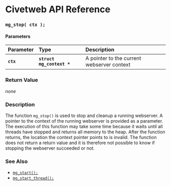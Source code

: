 # Civetweb API Reference

### `mg_stop( ctx );`

#### Parameters

| Parameter | Type | Description |
| :--- | :--- | :--- |
|**`ctx`**|**`struct mg_context *`**| A pointer to the current webserver context |

### Return Value

*none*

### Description

The function `mg_stop()` is used to stop and cleanup a running webserver. A pointer to the context of the running webserver is provided as a parameter. The execution of this function may take some time because it waits until all threads have stopped and returns all memory to the heap. After the function returns, the location the context pointer points to is invalid. The function does not return a return value and it is therefore not possible to know if stopping the webserver succeeded or not.

### See Also

* [`mg_start();`](mg_start.md)
* [`mg_start_thread();`](mg_start_thread.md)
